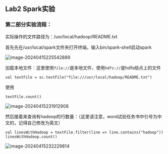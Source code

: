 ## Lab2 Spark实验

### 第二部分实验流程：

实际操作的文件路径为：/usr/local/hadoop/README.txt

首先先在/usr/local/spark文件夹打开终端，输入bin/spark-shell启动spark

 ![image-20240415225542889](C:\Users\古手川\AppData\Roaming\Typora\typora-user-images\image-20240415225542889.png)

加载本地文件：这里使用`file://`是本地文件，使用`hdfs://`是hdfs结点上的文件

```
val textFile = sc.textFile("file:///usr/local/hadoop/README.txt")
```

使用

```
textFile.count()
```

![image-20240415231912908](C:\Users\古手川\AppData\Roaming\Typora\typora-user-images\image-20240415231912908.png)

然后接着来查询有hadoop的行数量：（这里请注意，word试验任务书中引号为中文的，记得自己修改为英文）

```
val linesWithHadoop = textFile.filter(line => line.contains("hadoop"))
linesWithHadoop.count()
```

![image-20240415232229814](C:\Users\古手川\AppData\Roaming\Typora\typora-user-images\image-20240415232229814.png)



